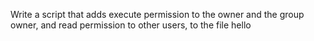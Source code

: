 Write a script that adds execute permission to the owner and the group owner, and read permission to other users, to the file hello
